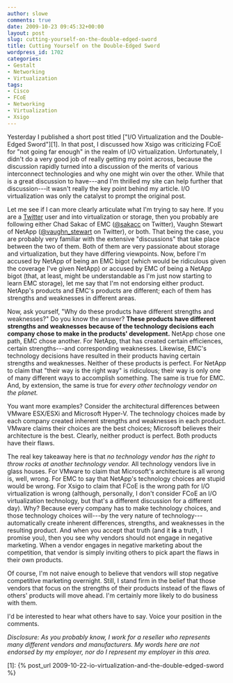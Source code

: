 ```yaml
---
author: slowe
comments: true
date: 2009-10-23 09:45:32+00:00
layout: post
slug: cutting-yourself-on-the-double-edged-sword
title: Cutting Yourself on the Double-Edged Sword
wordpress_id: 1702
categories:
- Gestalt
- Networking
- Virtualization
tags:
- Cisco
- FCoE
- Networking
- Virtualization
- Xsigo
---
```


Yesterday I published a short post titled ["I/O Virtualization and the Double-Edged Sword"][1]. In that post, I discussed how Xsigo was criticizing FCoE for "not going far enough" in the realm of I/O virtualization. Unfortunately, I didn't do a very good job of really getting my point across, because the discussion rapidly turned into a discussion of the merits of various interconnect technologies and why one might win over the other. While that is a great discussion to have---and I'm thrilled my site can help further that discussion---it wasn't really the key point behind my article. I/O virtualization was only the catalyst to prompt the original post.

Let me see if I can more clearly articulate what I'm trying to say here. If you are a [Twitter](http://twitter.com) user and into virtualization or storage, then you probably are following either Chad Sakac of EMC ([@sakacc](http://twitter.com/sakacc) on Twitter), Vaughn Stewart of NetApp ([@vaughn_stewart](http://twitter.com/vaughn_stewart) on Twitter), or both. That being the case, you are probably very familiar with the extensive "discussions" that take place between the two of them. Both of them are very passionate about storage and virtualization, but they have differing viewpoints. Now, before I'm accused by NetApp of being an EMC bigot (which would be ridiculous given the coverage I've given NetApp) or accused by EMC of being a NetApp bigot (that, at least, might be understandable as I'm just now starting to learn EMC storage), let me say that I'm not endorsing either product. NetApp's products and EMC's products are different; each of them has strengths and weaknesses in different areas.

Now, ask yourself, "Why do these products have different strengths and weaknesses?" Do you know the answer? **These products have different strengths and weaknesses because of the technology decisions each company chose to make in the products' development.** NetApp chose one path, EMC chose another. For NetApp, that has created certain efficiences, certain strengths---and corresponding weaknesses. Likewise, EMC's technology decisions have resulted in their products having certain strengths and weaknesses. Neither of these products is perfect. For NetApp to claim that "their way is the right way" is ridiculous; their way is only one of many different ways to accomplish something. The same is true for EMC. And, by extension, the same is true for _every other technology vendor on the planet._

You want more examples? Consider the architectural differences between VMware ESX/ESXi and Microsoft Hyper-V. The technology choices made by each company created inherent strengths and weaknesses in each product. VMware claims their choices are the best choices; Microsoft believes their architecture is the best. Clearly, neither product is perfect. Both products have their flaws.

The real key takeaway here is that _no technology vendor has the right to throw rocks at another technology vendor._ All technology vendors live in glass houses. For VMware to claim that Microsoft's architecture is all wrong is, well, wrong. For EMC to say that NetApp's technology choices are stupid would be wrong. For Xsigo to claim that FCoE is the wrong path for I/O virtualization is wrong (although, personally, I don't consider FCoE an I/O virtualization technology, but that's a different discussion for a different day). Why? Because every company has to make technology choices, and those technology choices will---by the very nature of technology---automatically create inherent differences, strengths, and weaknesses in the resulting product. And when you accept that truth (and it **is** a truth, I promise you), then you see why vendors should not engage in negative marketing. When a vendor engages in negative marketing about the competition, that vendor is simply inviting others to pick apart the flaws in their own products.

Of course, I'm not naive enough to believe that vendors will stop negative competitive marketing overnight. Still, I stand firm in the belief that those vendors that focus on the strengths of their products instead of the flaws of others' products will move ahead. I'm certainly more likely to do business with them.

I'd be interested to hear what others have to say. Voice your position in the comments.

_Disclosure: As you probably know, I work for a reseller who represents many different vendors and manufacturers. My words here are not endorsed by my employer, nor do I represent my employer in this area._

[1]: {% post_url 2009-10-22-io-virtualization-and-the-double-edged-sword %}
